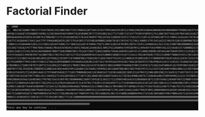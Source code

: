 # Factorial Finder

![1000](https://raw.githubusercontent.com/jbyuki/Projects/master/SOLUTIONS/Numbers/Factorial_Finder/Capture.PNG)
